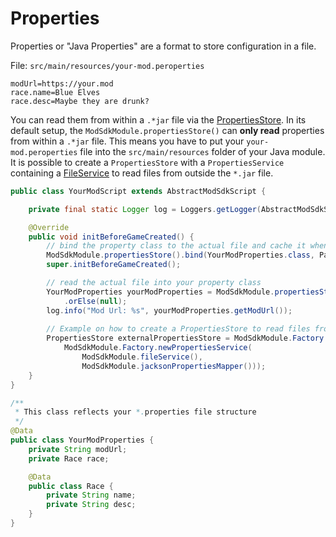 # Properties

Properties or "Java Properties" are a format to store configuration in a file.

File: `src/main/resources/your-mod.peroperties`
```properties
modUrl=https://your.mod
race.name=Blue Elves
race.desc=Maybe they are drunk?
```

You can read them from within a `.*jar` file via the [PropertiesStore](PropertiesStore.java).
In its default setup, the `ModSdkModule.propertiesStore()` can **only read** properties from within a `.*jar` file.
This means you have to put your `your-mod.peroperties` file into the `src/main/resources` folder of your Java module.
It is possible to create a `PropertiesStore` with a `PropertiesService` containing a [FileService](../file/FileService.java) to read files from outside the `*.jar` file.

```java
public class YourModScript extends AbstractModSdkScript {

    private final static Logger log = Loggers.getLogger(AbstractModSdkScript.class);

    @Override
    public void initBeforeGameCreated() {
        // bind the property class to the actual file and cache it when read
        ModSdkModule.propertiesStore().bind(YourModProperties.class, Paths.get("your-mod.properties"), true);
        super.initBeforeGameCreated();

        // read the actual file into your property class
        YourModProperties yourModProperties = ModSdkModule.propertiesStore().get(YourModProperties.class)
            .orElse(null);
        log.info("Mod Url: %s", yourModProperties.getModUrl());
        
        // Example on how to create a PropertiesStore to read files from outside a *.jar file
        PropertiesStore externalPropertiesStore = ModSdkModule.Factory.newPropertiesStore(
            ModSdkModule.Factory.newPropertiesService(
                ModSdkModule.fileService(),
                ModSdkModule.jacksonPropertiesMapper()));
    }
}

/**
 * This class reflects your *.properties file structure
 */
@Data
public class YourModProperties {
    private String modUrl;
    private Race race;

    @Data
    public class Race {
        private String name;
        private String desc;
    }
}
```


